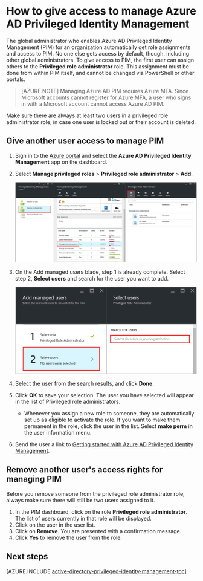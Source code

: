 <properties
   pageTitle="How to give access to PIM | Microsoft Azure"
   description="Learn how to add roles to users with the Azure Active Directory Privileged Identity Management extension so they can manage PIM."
   services="active-directory"
   documentationCenter=""
   authors="kgremban"
   manager="femila"
   editor=""/>

<tags
   ms.service="active-directory"
   ms.devlang="na"
   ms.topic="article"
   ms.tgt_pltfrm="na"
   ms.workload="identity"
   ms.date="06/30/2016"
   ms.author="kgremban"/>

# How to give access to manage Azure AD Privileged Identity Management

The global administrator who enables Azure AD Privileged Identity Management (PIM) for an organization automatically get role assignments and access to PIM. No one else gets access by default, though, including other global administrators. To give access to PIM, the first user can assign others to the **Privileged role administrator** role. This assignment must be done from within PIM itself, and cannot be changed via PowerShell or other portals.

> [AZURE.NOTE] Managing Azure AD PIM requires Azure MFA. Since Microsoft accounts cannot register for Azure MFA, a user who signs in with a Microsoft account cannot access Azure AD PIM.

Make sure there are always at least two users in a privileged role administrator role, in case one user is locked out or their account is deleted.

## Give another user access to manage PIM

1. Sign in to the [Azure portal](https://portal.azure.com/) and select the **Azure AD Privileged Identity Management** app on the dashboard.
2. Select **Manage privileged roles** > **Privileged role administrator** > **Add**.

    ![Add privileged role administrators - screenshot][1]

4. On the Add managed users blade, step 1 is already complete. Select step 2, **Select users** and search for the user you want to add.

    ![Select users - screenshot][2]

6. Select the user from the search results, and click **Done**.
7. Click **OK** to save your selection. The user you have selected will appear in the list of Privileged role administrators.

    - Whenever you assign a new role to someone, they are automatically set up as eligible to activate the role. If you want to make them permanent in the role, click the user in the list. Select **make perm** in the user information menu.

8. Send the user a link to [Getting started with Azure AD Privileged Identity Management](active-directory-privileged-identity-management-getting-started.md).


## Remove another user's access rights for managing PIM

Before you remove someone from the privileged role administrator role, always make sure there will still be two users assigned to it.

1. In the PIM dashboard, click on the role **Privileged role administrator**.  The list of users currently in that role will be displayed.
2. Click on the user in the user list.
3. Click on **Remove**.  You are presented with a confirmation message.
4. Click **Yes** to remove the user from the role.

<!--Every topic should have next steps and links to the next logical set of content to keep the customer engaged-->
## Next steps
[AZURE.INCLUDE [active-directory-privileged-identity-management-toc](../../includes/active-directory-privileged-identity-management-toc.md)]

<!--Image references-->

[1]: ./media/active-directory-privileged-identity-management-how-to-give-access-to-pim/PIM_add_PRA.png
[2]: ./media/active-directory-privileged-identity-management-how-to-give-access-to-pim/PIM_select_users.png
